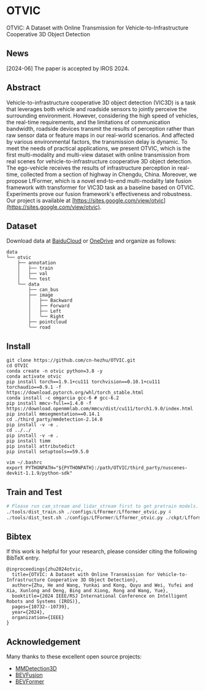 # OTVIC
OTVIC: A Dataset with Online Transmission for Vehicle-to-Infrastructure Cooperative 3D Object Detection

## News
[2024-06] The paper is accepted by IROS 2024.

## Abstract
Vehicle-to-infrastructure cooperative 3D object detection (VIC3D) is a task that leverages both vehicle and roadside sensors to jointly perceive the surrounding environment. However, considering the high speed of vehicles, the real-time requirements, and the limitations of communication bandwidth, roadside devices transmit the results of perception rather than raw sensor data or feature maps in our real-world scenarios. And affected by various environmental factors, the transmission delay is dynamic. To meet the needs of practical applications, we present OTVIC, which is the first multi-modality and multi-view dataset with online transmission from real scenes for vehicle-to-infrastructure cooperative 3D object detection. The ego-vehicle receives the results of infrastructure perception in real-time, collected from a section of highway in Chengdu, China. Moreover, we propose LfFormer, which is a novel end-to-end multi-modality late fusion framework with transformer for VIC3D task as a baseline based on OTVIC. Experiments prove our fusion framework's effectiveness and robustness. Our project is available at [https://sites.google.com/view/otvic](https://sites.google.com/view/otvic).

## Dataset
Download data at [BaiduCloud](https://pan.baidu.com/s/1WrTgJ7wFccfszt15FJwsNA?pwd=f4in) or [OneDrive](https://zjueducn-my.sharepoint.com/:f:/g/personal/zhu_he_zju_edu_cn/Eh9Os8y64hhEqkkGICLTJ9sBKXHWpo39NJ6tg3JArU7AIQ) and organize as follows:
```
data
└── otvic
    ├── annotation
    │   ├── train
    │   ├── val
    │   └── test
    └── data
        ├── can_bus
        ├── image
        │   ├── Backward
        │   ├── Forward
        │   ├── Left
        │   └── Right
        ├── pointcloud
        └── road
```
## Install
```
git clone https://github.com/cn-hezhu/OTVIC.git
cd OTVIC
conda create -n otvic python=3.8 -y
conda activate otvic
pip install torch==1.9.1+cu111 torchvision==0.10.1+cu111 torchaudio==0.9.1 -f https://download.pytorch.org/whl/torch_stable.html
conda install -c omgarcia gcc-6 # gcc-6.2
pip install mmcv-full==1.4.0 -f https://download.openmmlab.com/mmcv/dist/cu111/torch1.9.0/index.html
pip install mmsegmentation==0.14.1
cd ./third_party/mmdetection-2.14.0
pip install -v -e .
cd ../../
pip install -v -e .
pip install timm
pip install attributedict
pip install setuptools==59.5.0

vim ~/.bashrc
export PYTHONPATH="${PYTHONPATH}:/path/OTVIC/third_party/nuscenes-devkit-1.1.9/python-sdk"
```

## Train and Test
```python
# Please run cam_stream and lidar_stream first to get pretrain models.
./tools/dist_train.sh ./configs/LfFormer/Lfformer_otvic.py 4
./tools/dist_test.sh ./configs/LfFormer/Lfformer_otvic.py ./ckpt/Lfformer_best.pth 4
```

## Bibtex
If this work is helpful for your research, please consider citing the following BibTeX entry.
```
@inproceedings{zhu2024otvic,
  title={OTVIC: A Dataset with Online Transmission for Vehicle-to-Infrastructure Cooperative 3D Object Detection},
  author={Zhu, He and Wang, Yunkai and Kong, Quyu and Wei, Yufei and Xia, Xunlong and Deng, Bing and Xiong, Rong and Wang, Yue},
  booktitle={2024 IEEE/RSJ International Conference on Intelligent Robots and Systems (IROS)},
  pages={10732--10739},
  year={2024},
  organization={IEEE}
}
```

## Acknowledgement
Many thanks to these excellent open source projects:
 - [MMDetection3D](https://github.com/open-mmlab/mmdetection3d)
 - [BEVFusion](https://github.com/ADLab-AutoDrive/BEVFusion)
 - [BEVFormer](https://github.com/fundamentalvision/BEVFormer)
